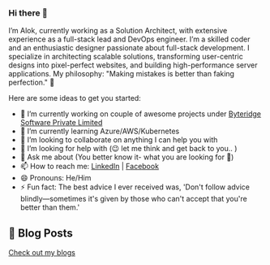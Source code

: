 ### Hi there 👋

I’m Alok, currently working as a Solution Architect, with extensive experience as a full-stack lead and DevOps engineer. I’m a skilled coder and an enthusiastic designer passionate about full-stack development. I specialize in architecting scalable solutions, transforming user-centric designs into pixel-perfect websites, and building high-performance server applications. My philosophy: "Making mistakes is better than faking perfection." 🙂

<!-- **aloknecessary/aloknecessary** is a ✨ _special_ ✨ repository because its `README.md` (this file) appears on your GitHub profile. -->

Here are some ideas to get you started:

- 🔭 I’m currently working on couple of awesome projects under [Byteridge Software Private Limited](https://byteridge.com)
- 🌱 I’m currently learning Azure/AWS/Kubernetes
- 👯 I’m looking to collaborate on anything I can help you with
- 🤔 I’m looking for help with (:wink: let me think and get back to you.. )
- 💬 Ask me about (You better know it- what you are looking for :rofl:)
- 📫 How to reach me: [LinkedIn](https://www.linkedin.com/in/aloknecessary/) | [Facebook](https://www.facebook.com/aloknecessary/)
- 😄 Pronouns: He/Him
- ⚡ Fun fact: The best advice I ever received was, 'Don't follow advice blindly—sometimes it's given by those who can't accept that you're better than them.'

## 📝 Blog Posts
[Check out my blogs](https://ideas.byteridge.com/author/alok/)
